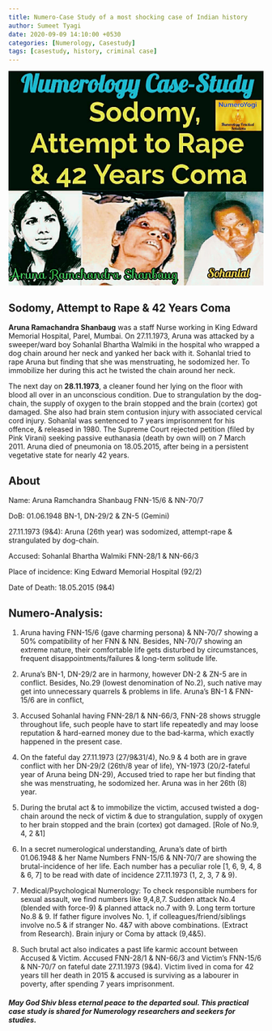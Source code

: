 ```yaml
---
title: Numero-Case Study of a most shocking case of Indian history
author: Sumeet Tyagi
date: 2020-09-09 14:10:00 +0530
categories: [Numerology, Casestudy]
tags: [casestudy, history, criminal case]
---
```

![Desktop View](/assets/img/sample/case.jpeg)
## Sodomy, Attempt to Rape & 42 Years Coma

**Aruna Ramachandra Shanbaug** was a staff Nurse working in King Edward Memorial Hospital, Parel, Mumbai. On 27.11.1973, Aruna was attacked by a sweeper/ward boy Sohanlal Bhartha Walmiki in the hospital who wrapped a dog chain around her neck and yanked her back with it. Sohanlal tried to rape Aruna but finding that she was menstruating, he sodomized her. To immobilize her during this act he twisted the chain around her neck.

The next day on **28.11.1973**, a cleaner found her lying on the floor with blood all over in an unconscious condition. Due to strangulation by the dog-chain, the supply of oxygen to the brain stopped and the brain (cortex) got damaged. She also had brain stem contusion injury with associated cervical cord injury. Sohanlal was sentenced to 7 years imprisonment for his offence, & released in 1980. The Supreme Court rejected petition (filed by Pink Virani) seeking passive euthanasia (death by own will) on 7 March 2011. Aruna died of pneumonia on 18.05.2015, after being in a persistent vegetative state for nearly 42 years.

## About
Name: Aruna Ramchandra Shanbaug FNN-15/6 & NN-70/7

DoB: 01.06.1948 BN-1, DN-29/2 & ZN-5 (Gemini)

27.11.1973 (9&4): Aruna (26th year) was sodomized, attempt-rape & strangulated by dog-chain.

Accused: Sohanlal Bhartha Walmiki FNN-28/1 & NN-66/3

Place of incidence: King Edward Memorial Hospital (92/2)

Date of Death: 18.05.2015 (9&4)

## Numero-Analysis:

1.  Aruna having FNN-15/6 (gave charming persona) & NN-70/7 showing a 50% compatibility of her FNN & NN. Besides, NN-70/7 showing an extreme nature, their comfortable life gets disturbed by circumstances, frequent disappointments/failures & long-term solitude life.

2.  Aruna’s BN-1, DN-29/2 are in harmony, however DN-2 & ZN-5 are in conflict. Besides, No.29 (lowest denomination of No.2), such native may get into unnecessary quarrels & problems in life. Aruna’s BN-1 & FNN-15/6 are in conflict,

3. Accused Sohanlal having FNN-28/1 & NN-66/3, FNN-28 shows struggle throughout life, such people have to start life repeatedly and may loose reputation & hard-earned money due to the bad-karma, which exactly happened in the present case.

4. On the fateful day 27.11.1973 (27/9&31/4), No.9 & 4 both are in grave conflict with her DN-29/2 (26th/8 year of life), YN-1973 (20/2-fateful year of Aruna being DN-29), Accused tried to rape her but finding that she was menstruating, he sodomized her. Aruna was in her 26th (8) year.

5. During the brutal act & to immobilize the victim, accused twisted a dog-chain around the neck of victim & due to strangulation, supply of oxygen to her brain stopped and the brain (cortex) got damaged. [Role of No.9, 4, 2 &1]

6. In a secret numerological understanding, Aruna’s date of birth 01.06.1948 & her Name Numbers FNN-15/6 & NN-70/7 are showing the brutal-incidence of her life. Each number has a peculiar role [1, 6, 9, 4, 8 & 6, 7] to be read with date of incidence 27.11.1973 (1, 2, 3, 7 & 9).

7. Medical/Psychological Numerology: To check responsible numbers for sexual assault, we find numbers like 9,4,8,7. Sudden attack No.4 (blended with force-9) & planned attack no.7 with 9. Long term torture No.8 & 9. If father figure involves No. 1, if colleagues/friend/siblings involve no.5 & if stranger No. 4&7 with above combinations. (Extract from Research). Brain injury or Coma by attack (9,4&5).

8. Such brutal act also indicates a past life karmic account between Accused & Victim. Accused FNN-28/1 & NN-66/3 and Victim’s FNN-15/6 & NN-70/7 on fateful date 27.11.1973 (9&4). Victim lived in coma for 42 years till her death in 2015 & accused is surviving as a labourer in poverty, after spending 7 years imprisonment.

#####  May God Shiv bless eternal peace to the departed soul. This practical case study is shared for Numerology researchers and seekers for studies.
